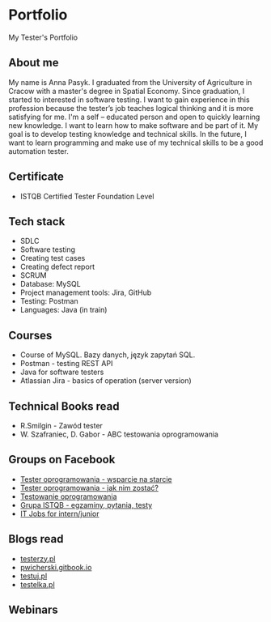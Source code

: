 # Portfolio
My Tester's Portfolio

## About me
My name is Anna Pasyk. I graduated from the University of Agriculture in Cracow with a master's degree in Spatial Economy. Since graduation, I started to interested in software testing. I want to gain experience in this profession because the tester’s job teaches logical thinking and it is more satisfying for me. I'm a self – educated person and open to quickly learning new knowledge. I want to learn how to make software and be part of it. My goal is to develop testing knowledge and technical skills. In the future, I want to learn programming and make use of my technical skills to be a good automation tester.

## Certificate
* ISTQB Certified Tester Foundation Level 

## Tech stack
* SDLC
* Software testing
* Creating test cases
* Creating defect report
* SCRUM
* Database: MySQL
* Project management tools: Jira, GitHub
* Testing: Postman
* Languages: Java (in train) 


## Courses
* Course of MySQL. Bazy danych, język zapytań SQL.
* Postman - testing REST API
* Java for software testers
* Atlassian Jira - basics of operation (server version)


## Technical Books read
* R.Smilgin - Zawód tester
* W. Szafraniec, D. Gabor - ABC testowania oprogramowania


## Groups on Facebook
* [Tester oprogramowania - wsparcie na starcie](https://www.facebook.com/groups/testeroprogramowania)
* [Tester oprogramowania - jak nim zostać?](https://www.facebook.com/groups/531570473876610)
* [Testowanie oprogramowania](https://www.facebook.com/groups/TestowanieOprogramowania)
* [Grupa ISTQB - egzaminy, pytania, testy](https://www.facebook.com/groups/194288250951242)
* [IT Jobs for intern/junior](https://www.facebook.com/groups/1561984417428846/announcements)


## Blogs read
* [testerzy.pl](https://testerzy.pl)
* [pwicherski.gitbook.io](https://pwicherski.gitbook.io/testowanie-oprogramowania/)
* [testuj.pl](https://testuj.pl/blog/)
* [testelka.pl](https://testelka.pl/)


## Webinars


